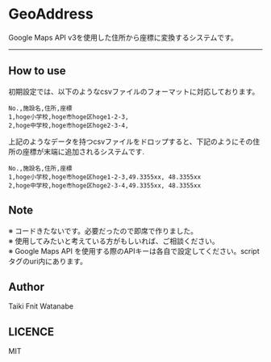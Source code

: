 # GeoAddress  
Google Maps API v3を使用した住所から座標に変換するシステムです。  

---

## How to use
初期設定では、以下のようなcsvファイルのフォーマットに対応しております。  

```
No.,施設名,住所,座標  
1,hoge小学校,hoge市hoge区hoge1-2-3,  
2,hoge中学校,hoge市hoge区hoge2-3-4,
```

上記のようなデータを持つcsvファイルをドロップすると、下記のようにその住所の座標が末端に追加されるシステムです.　　

```
No.,施設名,住所,座標  
1,hoge小学校,hoge市hoge区hoge1-2-3,49.3355xx, 48.3355xx
2,hoge中学校,hoge市hoge区hoge2-3-4,49.3355xx, 48.3355xx
```

## Note
※ コードきたないです。必要だったので即席で作りました。  
※ 使用してみたいと考えている方がもしいれば、ご相談ください。  
※ Google Maps API を使用する際のAPIキーは各自で設定してください。scriptタグのuri内にあります。  

## Author 
Taiki Fnit Watanabe  

## LICENCE  
MIT  